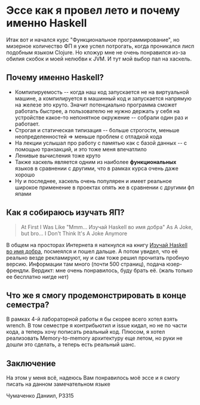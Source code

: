 # Эссе как я провел лето и почему именно Haskell
Итак вот и начался курс "Функциональное программирование", но мизерное количество ФП я уже успел потрогать, когда проникался лисп подобным языком Clojure. Но кложур мне не очень понравился из-за обилия скобок и моей нелюбви к JVM. И тут мой выбор пал на хаскель.

## Почему именно Haskell?
* Компилируемость -- когда наш код запускается не на виртуальной машине, а компилируется в машинный код и запускается напрямую на железе это круто. Значит потенциально программа сможет работать быстрее, а пользователю не нужно держать у себя на устройстве какое-то непонятное окружение -- собрали один раз и работает.
* Строгая и статическая типизация -- больше строгости, меньше неопределенностей => меньше проблем с отладкой кода
* На лекции услышал про работу с памятью как с базой данных -- с помощью транзакций, и это тоже меня впечатлило
* Ленивые вычисления тоже круто
* Также хаскель является одним из наиболее **функциональных** языков в сравнении с другими, что в рамках курса очень даже хорошо
* Ну и последнее, хаскель очень популярен и имеет реальное широкое применение в проектах опять же в сравнении с другими фп япами

## Как я собираюсь изучать ЯП?
> At First I Was Like "Mmm... Изучай Haskell во имя добра" As A Joke, but bro… I Don't Think It's A Joke Anymore

В общем на просторах Интернета я наткнулся на книгу [Изучай Haskell во имя добра](https://www.ozon.ru/product/izuchay-haskell-vo-imya-dobra-lipovacha-miran-1798386309/), посмеялся и пошел дальше. А потом увидел, что её реально везде рекламируют, ну и сам тоже решил прочитать пробную версию. Информации там много (почти 500 страниц), подача юзер-френдли. Вердикт: мне очень понравилось, буду брать её. (жаль только ее бесплатно нигде нет)

## Что же я смогу продемонстрировать в конце семестра?
В рамках 4-й лабораторной работы я бы скорее всего хотел взять wrench. В том семестре я контрибьютил и issue кидал, но не по части кода, а теперь хочу пописать реальный код. Плюсом, я хотел реализовать Memory-to-memory архитектуру еще летом, но руки не дошли это сделать, а теперь есть реальный шанс.

## Заключение
На этом у меня всё, надеюсь Вам понравилось моё эссе и я смогу писать на данном замечательном языке

Чумаченко Даниил, P3315
